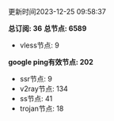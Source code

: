 更新时间2023-12-25 09:58:37

**总订阅: 36**
**总节点: 6589**
- vless节点: 9

**google ping有效节点: 202**
- ssr节点: 9
- v2ray节点: 134
- ss节点: 41
- trojan节点: 18
